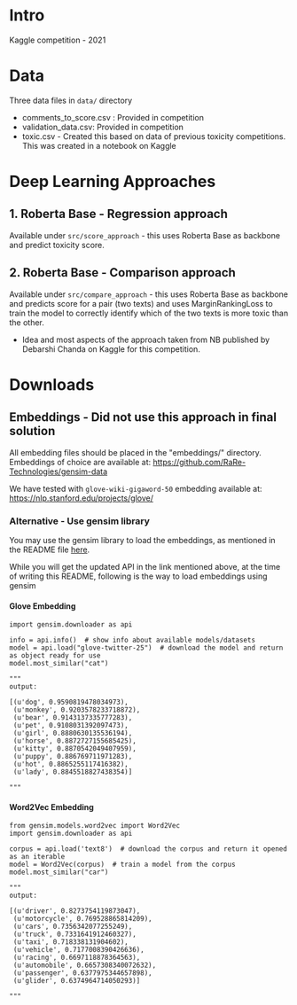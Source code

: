 # Intro

Kaggle competition - 2021

# Data
Three data files in `data/` directory
- comments_to_score.csv : Provided in competition
- validation_data.csv: Provided in competition
- toxic.csv - Created this based on data of previous toxicity competitions. This was created in a notebook on Kaggle

# Deep Learning Approaches

## 1. Roberta Base - Regression approach
Available under `src/score_approach` - this uses Roberta Base as backbone and predict toxicity score.

## 2. Roberta Base - Comparison approach
Available under `src/compare_approach` - this uses Roberta Base as backbone and predicts score for a pair (two texts) and uses MarginRankingLoss to train the model to correctly identify which of the two texts is more toxic than the other.
- Idea and most aspects of the approach taken from NB published by Debarshi Chanda on Kaggle for this competition.


# Downloads
## Embeddings - Did not use this approach in final solution
All embedding files should be placed in the "embeddings/" directory.
Embeddings of choice are available at: https://github.com/RaRe-Technologies/gensim-data

We have tested with `glove-wiki-gigaword-50` embedding available at: https://nlp.stanford.edu/projects/glove/

### Alternative - Use gensim library
You may use the gensim library to load the embeddings, as mentioned in the README file [here](https://github.com/RaRe-Technologies/gensim-data).

While you will get the updated API in the link mentioned above, at the time of writing this README, following is the way to load embeddings using gensim

#### Glove Embedding
```
import gensim.downloader as api

info = api.info()  # show info about available models/datasets
model = api.load("glove-twitter-25")  # download the model and return as object ready for use
model.most_similar("cat")

"""
output:

[(u'dog', 0.9590819478034973),
 (u'monkey', 0.9203578233718872),
 (u'bear', 0.9143137335777283),
 (u'pet', 0.9108031392097473),
 (u'girl', 0.8880630135536194),
 (u'horse', 0.8872727155685425),
 (u'kitty', 0.8870542049407959),
 (u'puppy', 0.886769711971283),
 (u'hot', 0.8865255117416382),
 (u'lady', 0.8845518827438354)]

"""
```

#### Word2Vec Embedding

```
from gensim.models.word2vec import Word2Vec
import gensim.downloader as api

corpus = api.load('text8')  # download the corpus and return it opened as an iterable
model = Word2Vec(corpus)  # train a model from the corpus
model.most_similar("car")

"""
output:

[(u'driver', 0.8273754119873047),
 (u'motorcycle', 0.769528865814209),
 (u'cars', 0.7356342077255249),
 (u'truck', 0.7331641912460327),
 (u'taxi', 0.718338131904602),
 (u'vehicle', 0.7177008390426636),
 (u'racing', 0.6697118878364563),
 (u'automobile', 0.6657308340072632),
 (u'passenger', 0.6377975344657898),
 (u'glider', 0.6374964714050293)]

"""
```